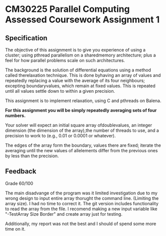 # CM30225 Parallel Computing Assessed Coursework Assignment 1

## Specification

The objective of this assignment is to give you experience of using a cluster; using pthread parallelism on a sharedmemory architecture; plus a feel for how parallel problems scale on such architectures.

The background is the solution of differential equations using a method called therelaxation technique. This is done byhaving an array of values and repeatedly replacing a value with the average of its four neighbours; excepting boundaryvalues, which remain at fixed values. This is repeated until all values settle down to within a given precision.

This assignment is to implement relaxation, using C and pthreads on Balena.

**For this assignment you will be simply repeatedly averaging sets of four numbers.**

Your solver will expect an initial square array ofdoublevalues, an integer dimension (the dimension of the array),the number of threads to use, and a precision to work to (e.g., 0.01 or 0.0001 or whatever).

The edges of the array form the boundary, values there are fixed; iterate the averaging until the new values of allelements differ from the previous ones by less than the precision.

## Feedback

Grade 60/100

The main disadvange of the program was it limited investigation due to my wrong design to input entire array thorught the command line. (Limiting the array size). I had no time to correct it. The git version includes functionality to read the array from the file. I recomend making a new input variable like "-TestArray Size Border" and create array just for testing.

Additionally, my report was not the best and I should of spend some more time on it.
